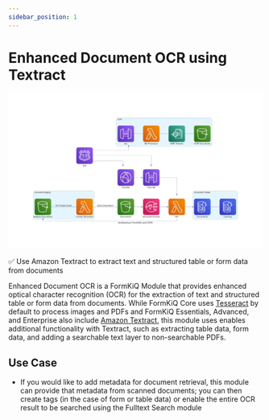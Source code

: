 ```yaml
---
sidebar_position: 1
---
```


# Enhanced Document OCR using Textract

![FormKiQ OCR Architecture](./img/architecture_formkiq_and_ocr.png)

✅ Use Amazon Textract to extract text and structured table or form data from documents

Enhanced Document OCR is a FormKiQ Module that provides enhanced optical character recognition (OCR) for the extraction of text and structured table or form data from documents. While FormKiQ Core uses [Tesseract](https://github.com/tesseract-ocr/tesseract) by default to process images and PDFs and FormKiQ Essentials, Advanced, and Enterprise also include [Amazon Textract](https://aws.amazon.com/textract), this module uses enables additional functionality with Textract, such as extracting table data, form data, and adding a searchable text layer to non-searchable PDFs.

## Use Case

* If you would like to add metadata for document retrieval, this module can provide that metadata from scanned documents; you can then create tags (in the case of form or table data) or enable the entire OCR result to be searched using the Fulltext Search module
